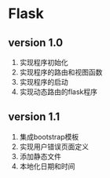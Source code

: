 # Flask

## version 1.0

1. 实现程序初始化
2. 实现程序的路由和视图函数
3. 实现程序的启动
4. 实现动态路由的flask程序

## version 1.1

1. 集成bootstrap模板
2. 实现用户错误页面定义
3. 添加静态文件
4. 本地化日期和时间
